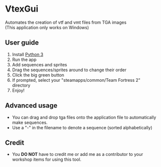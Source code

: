 # VtexGui
Automates the creation of vtf and vmt files from TGA images\
(This application only works on Windows)

## User guide
1. Install [Python 3](https://www.python.org/)
2. Run the app
3. Add sequences and sprites
4. Drag the sequences/sprites around to change their order
5. Click the big green button
6. If prompted, select your "steamapps/common/Team Fortress 2" directory
7. Enjoy!


## Advanced usage
* You can drag and drop tga files onto the application file to automatically make sequences.
* Use a "-" in the filename to denote a sequence (sorted alphabetically)

## Credit
* You **DO NOT** have to credit me or add me as a contributor to your workshop items for using this tool.
